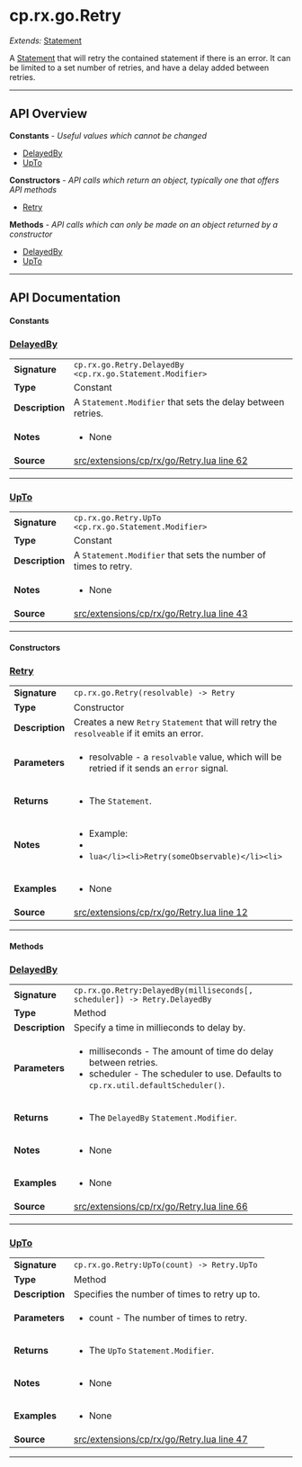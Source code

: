 # cp.rx.go.Retry

_Extends:_ [Statement](cp.rx.go.Statement.md)

A [Statement](cp.rx.go.Statement.md) that will retry the contained statement if there is an error.
It can be limited to a set number of retries, and have a delay added between retries.

---

## API Overview
**Constants** - _Useful values which cannot be changed_
 * [DelayedBy](#delayedby)
 * [UpTo](#upto)

**Constructors** - _API calls which return an object, typically one that offers API methods_
 * [Retry](#retry)

**Methods** - _API calls which can only be made on an object returned by a constructor_
 * [DelayedBy](#delayedby)
 * [UpTo](#upto)


---

## API Documentation

#### Constants


### [DelayedBy](#delayedby)

|                                             |                                                                                     |
| --------------------------------------------|-------------------------------------------------------------------------------------|
| **Signature**                               | `cp.rx.go.Retry.DelayedBy <cp.rx.go.Statement.Modifier>`                                                                    |
| **Type**                                    | Constant                                                                     |
| **Description**                             | A `Statement.Modifier` that sets the delay between retries.                                                                     |
| **Notes**                                   | <ul><li>None</li></ul> |
| **Source**                                  | [src/extensions/cp/rx/go/Retry.lua line 62](https://github.com/CommandPost/CommandPost/blob/develop/src/extensions/cp/rx/go/Retry.lua#L62) |

---


### [UpTo](#upto)

|                                             |                                                                                     |
| --------------------------------------------|-------------------------------------------------------------------------------------|
| **Signature**                               | `cp.rx.go.Retry.UpTo <cp.rx.go.Statement.Modifier>`                                                                    |
| **Type**                                    | Constant                                                                     |
| **Description**                             | A `Statement.Modifier` that sets the number of times to retry.                                                                     |
| **Notes**                                   | <ul><li>None</li></ul> |
| **Source**                                  | [src/extensions/cp/rx/go/Retry.lua line 43](https://github.com/CommandPost/CommandPost/blob/develop/src/extensions/cp/rx/go/Retry.lua#L43) |

---

#### Constructors


### [Retry](#retry)

|                                             |                                                                                     |
| --------------------------------------------|-------------------------------------------------------------------------------------|
| **Signature**                               | `cp.rx.go.Retry(resolvable) -> Retry`                                                                    |
| **Type**                                    | Constructor                                                                     |
| **Description**                             | Creates a new `Retry` `Statement` that will retry the `resolveable` if it emits an error.                                                                     |
| **Parameters**                              | <ul><li>resolvable  - a `resolvable` value, which will be retried if it sends an `error` signal.</li></ul> |
| **Returns**                                 | <ul><li>The `Statement`.</li></ul>          |
| **Notes**                                   | <ul><li>Example:</li><li></li><li>```lua</li><li>Retry(someObservable)</li><li>```</li></ul> |
| **Examples**                                | <ul><li>None</li></ul> |
| **Source**                                  | [src/extensions/cp/rx/go/Retry.lua line 12](https://github.com/CommandPost/CommandPost/blob/develop/src/extensions/cp/rx/go/Retry.lua#L12) |

---

#### Methods


### [DelayedBy](#delayedby)

|                                             |                                                                                     |
| --------------------------------------------|-------------------------------------------------------------------------------------|
| **Signature**                               | `cp.rx.go.Retry:DelayedBy(milliseconds[, scheduler]) -> Retry.DelayedBy`                                                                    |
| **Type**                                    | Method                                                                     |
| **Description**                             | Specify a time in millieconds to delay by.                                                                     |
| **Parameters**                              | <ul><li>milliseconds - The amount of time do delay between retries.</li><li>scheduler    - The scheduler to use. Defaults to `cp.rx.util.defaultScheduler()`.</li></ul> |
| **Returns**                                 | <ul><li>The `DelayedBy` `Statement.Modifier`.</li></ul>          |
| **Notes**                                   | <ul><li>None</li></ul> |
| **Examples**                                | <ul><li>None</li></ul> |
| **Source**                                  | [src/extensions/cp/rx/go/Retry.lua line 66](https://github.com/CommandPost/CommandPost/blob/develop/src/extensions/cp/rx/go/Retry.lua#L66) |

---


### [UpTo](#upto)

|                                             |                                                                                     |
| --------------------------------------------|-------------------------------------------------------------------------------------|
| **Signature**                               | `cp.rx.go.Retry:UpTo(count) -> Retry.UpTo`                                                                    |
| **Type**                                    | Method                                                                     |
| **Description**                             | Specifies the number of times to retry up to.                                                                     |
| **Parameters**                              | <ul><li>count  - The number of times to retry.</li></ul> |
| **Returns**                                 | <ul><li>The `UpTo` `Statement.Modifier`.</li></ul>          |
| **Notes**                                   | <ul><li>None</li></ul> |
| **Examples**                                | <ul><li>None</li></ul> |
| **Source**                                  | [src/extensions/cp/rx/go/Retry.lua line 47](https://github.com/CommandPost/CommandPost/blob/develop/src/extensions/cp/rx/go/Retry.lua#L47) |

---


